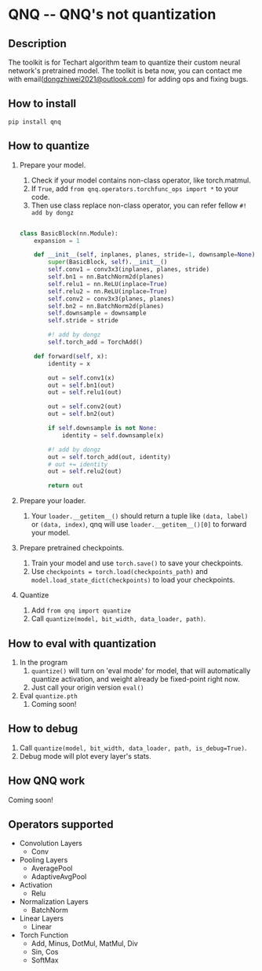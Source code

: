 # QNQ -- QNQ's not quantization

## Description

The toolkit is for Techart algorithm team to quantize their custom neural network's pretrained model.
The toolkit is beta now, you can contact me with email(dongzhiwei2021@outlook.com) for adding ops and fixing bugs.

## How to install

`pip install qnq`

## How to quantize

1. Prepare your model.
   1. Check if your model contains non-class operator, like torch.matmul.
   2. If `True`, add `from qnq.operators.torchfunc_ops import *` to your code.
   3. Then use class replace non-class operator, you can refer fellow `#! add by dongz`

    ```python

    class BasicBlock(nn.Module):
        expansion = 1

        def __init__(self, inplanes, planes, stride=1, downsample=None):
            super(BasicBlock, self).__init__()
            self.conv1 = conv3x3(inplanes, planes, stride)
            self.bn1 = nn.BatchNorm2d(planes)
            self.relu1 = nn.ReLU(inplace=True)
            self.relu2 = nn.ReLU(inplace=True)
            self.conv2 = conv3x3(planes, planes)
            self.bn2 = nn.BatchNorm2d(planes)
            self.downsample = downsample
            self.stride = stride

            #! add by dongz
            self.torch_add = TorchAdd()

        def forward(self, x):
            identity = x

            out = self.conv1(x)
            out = self.bn1(out)
            out = self.relu1(out)

            out = self.conv2(out)
            out = self.bn2(out)

            if self.downsample is not None:
                identity = self.downsample(x)

            #! add by dongz
            out = self.torch_add(out, identity)
            # out += identity
            out = self.relu2(out)

            return out
    ```

2. Prepare your loader.
   1. Your `loader.__getitem__()` should return a tuple like `(data, label)` or `(data, index)`, qnq will use `loader.__getitem__()[0]` to forward your model.

3. Prepare pretrained checkpoints.
   1. Train your model and use `torch.save()` to save your checkpoints.
   2. Use `checkpoints = torch.load(checkpoints_path)` and `model.load_state_dict(checkpoints)` to load your checkpoints.

4. Quantize
   1. Add `from qnq import quantize`
   2. Call `quantize(model, bit_width, data_loader, path)`.

## How to eval with quantization

   1. In the program
      1. `quantize()` will turn on 'eval mode' for model, that will automatically quantize activation, and weight already be fixed-point right now.
      2. Just call your origin version `eval()`
   2. Eval `quantize.pth`
      1. Coming soon!


## How to debug

1. Call `quantize(model, bit_width, data_loader, path, is_debug=True)`.
2. Debug mode will plot every layer's stats.

## How QNQ work

Coming soon!

## Operators supported

- Convolution Layers
  - Conv
- Pooling Layers
  - AveragePool
  - AdaptiveAvgPool
- Activation
  - Relu
- Normalization Layers
  - BatchNorm
- Linear Layers
  - Linear
- Torch Function
  - Add, Minus, DotMul, MatMul, Div
  - Sin, Cos
  - SoftMax
